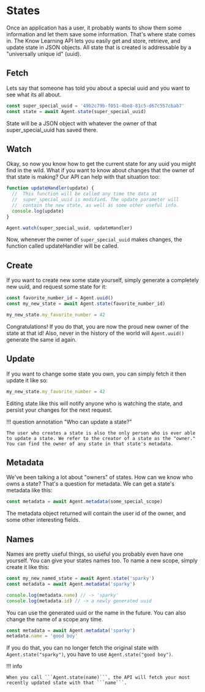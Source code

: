# States

Once an application has a user, it probably wants to show them some information and let them save some information. That's where state comes in. The Know Learning API lets you easily get and store, retrieve, and update state in JSON objects. All state that is created is addressable by a "universally unique id" (uuid).

## Fetch

Lets say that someone has told you about a special uuid and you want to see what its all about.

```javascript
const super_special_uuid = '49b2c79b-f051-4be8-81c5-d67c557cbab7'
const state = await Agent.state(super_special_uuid)
```

State will be a JSON object with whatever the owner of that super_special_uuid has saved there.

## Watch

Okay, so now you know how to get the current state for any uuid you might find in the wild. What if you want to know about changes that the owner of that state is making? Our API can help with that situation too:

```javascript
function updateHandler(update) {
  //  This function will be called any time the data at
  //  super_special_uuid is modified. The update parameter will
  //  contain the new state, as well as some other useful info.
  console.log(update)
}

Agent.watch(super_special_uuid, updateHandler)
```

Now, whenever the owner of ```super_special_uuid``` makes changes, the function called updateHandler will be called.


## Create

If you want to create new some state yourself, simply generate a completely new uuid, and request some state for it:

```javascript
const favorite_number_id = Agent.uuid()
const my_new_state = await Agent.state(favorite_number_id)

my_new_state.my_favorite_number = 42
```

Congratulations!
If you do that, you are now the proud new owner of the state at that id!
Also, never in the history of the world will ```Agent.uuid()``` generate the same id again.

## Update

If you want to change some state you own, you can simply fetch it then update it like so:

```javascript
my_new_state.my_favorite_number = 42
```

Editing state like this will notify anyone who is watching the state, and persist your changes for the next request.

!!! question annotation "Who can update a state?"

    The user who creates a state is also the only person who is ever able to update a state. We refer to the creator of a state as the "owner."
    You can find the owner of any state in that state's metadata.

## Metadata

We've been talking a lot about "owners" of states. How can we know who owns a state? That's a question for metadata. We can get a state's metadata like this:

```javascript
const metadata = await Agent.metadata(some_special_scope)
```

The metadata object returned will contain the user id of the owner, and some other interesting fields.

## Names

Names are pretty useful things, so useful you probably even have one yourself.
You can give your states names too.
To name a new scope, simply create it like this:

```javascript
const my_new_named_state = await Agent.state('sparky')
const metadata = await Agent.metadata('sparky')

console.log(metadata.name) // -> 'sparky'
console.log(metadata.id) // -> a newly generated uuid
```

You can use the generated uuid or the name in the future.
You can also change the name of a scope any time.

```javascript
const metadata = await Agent.metadata('sparky')
metadata.name = 'good boy'
```

If you do that, you can no longer fetch the original state with ```Agent.state("sparky")```, you have to use ```Agent.state("good boy")```.

!!! info

    When you call ```Agent.state(name)```, the API will fetch your most recently updated state with that ```name```.